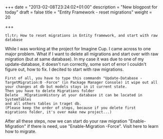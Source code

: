 +++
date = "2013-02-08T23:24:02+01:00"
description = "New blogpost for today"
draft = false
title = "Entity Framework - reset migrations"
weight = 20

+++

    tl;tr; How to reset migrations in Entity framework, and start with raw database

While I was working at the project for Imagine Cup. I came across to one major problem. What if I want to delete all migrations and start over with raw migration (but at same database). In my case it was due to one of my update-database, it doesn't run correctly, some sort of error I couldn't figure out, how to fix. I decited to start with raw migrations.

    First of all, you have to type this commandn "Update-Database -TargetMigration:0 -Force" (in Package Manager Console) it wipe out all your changes at db but models stays in it current state.
    Then you have to delete Migrations folder
    Delete __MIgrationHistory at your database it can be located in SystemTables
    and all others tables in traget db.
    (Please keep the order of steps, because if you delete first migrations folder, it's over make new project...)

After all these steps, now we can start do your raw migration "Enable-Migration" if there is need, use "Enable-Migration -Force". Visit here to learn how to migrate.